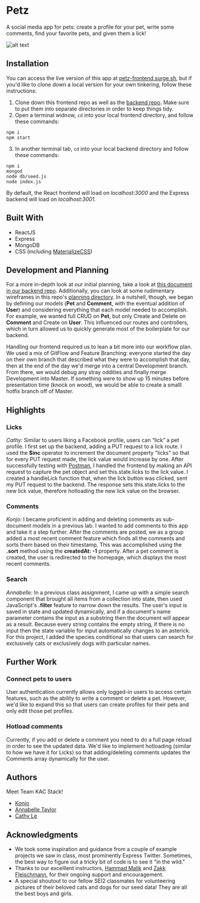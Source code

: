 # Petz

A social media app for pets: create a profile for your pet, write some comments, find your favorite pets, and given them a lick!

![alt text](https://i.imgur.com/tkUYcsJ.png "Petz")

## Installation

You can access the live version of this app at [petz-frontend.surge.sh](http://petz-frontend.surge.sh/), but if you'd like to clone down a local version for your own tinkering, follow these instructions:

1. Clone down this frontend repo as well as the [backend repo](https://github.com/konjoinfinity/project3backend). Make sure to put them into separate directories in order to keep things tidy.
2. Open a terminal widnow, `cd` into your local frontend directory, and follow these commands:

```
npm i
npm start
```

3. In another terminal tab, `cd` into your local backend directory and follow these commands:

```
npm i
mongod
node db/seed.js
node index.js
```

By default, the React frontend will load on _localhost:3000_ and the Express backend will load on _localhost:3001._

## Built With

- ReactJS
- Express
- MongoDB
- CSS (including [MaterializeCSS](https://materializecss.com/))

## Development and Planning

For a more in-depth look at our initial planning, take a look at [this document in our backend repo](https://github.com/konjoinfinity/project3backend/blob/master/planning.md). Additionally, you can look at some rudimentary wireframes in this repo's [planning directory](https://github.com/konjoinfinity/project3frontend/tree/dev/planning). In a nutshell, though, we began by defining our models (**Pet** and **Comment**, with the eventual addition of **User**) and considering everything that each model needed to accomplish. For example, we wanted full CRUD on **Pet**, but only Create and Delete on **Comment** and Create on **User**. This influenced our routes and controllers, which in turn allowed us to quickly generate most of the boilerplate for our backend.

Handling our frontend required us to lean a bit more into our workflow plan. We used a mix of GitFlow and Feature Branching: everyone started the day on their own branch that described what they were to accomplish that day, then at the end of the day we'd merge into a central Development branch. From there, we would debug any stray oddities and finally merge Development into Master. If something were to show up 15 minutes before presentation time (knock on wood), we would be able to create a smalll hotfix branch off of Master.

## Highlights

### Licks

_Cathy:_ Similar to users liking a Facebook profile, users can “lick” a pet profile. I first set up the backend, adding a PUT request to a lick route. I used the **\$inc** operator to increment the document property "licks" so that for every PUT request made, the lick value would increase by one. After successfully testing with [Postman](https://www.getpostman.com/), I handled the frontend by making an API request to capture the pet object and set this.state.licks to the lick value. I created a handleLick function that, when the lick button was clicked, sent my PUT request to the backend. The response sets this.state.licks to the new lick value, therefore hotloading the new lick value on the browser.

### Comments

_Konjo:_ I became proficient in adding and deleting comments as sub-document models in a previous lab. I wanted to add comments to this app and take it a step further. After the comments are posted, we as a group added a most recent comment feature which finds all the comments and sorts them based on their timestamp. This was accomplished using the **.sort** method using the **createdAt: -1** property. After a pet comment is created, the user is redirected to the homepage, which displays the most recent comments.

### Search

_Annabelle:_ In a previous class assignment, I came up with a simple search component that brought all items from a collection into state, then used JavaScript's **.filter** feature to narrow down the results. The user's input is saved in state and updated dynamically, and if a document's name parameter contains the input as a substring then the document will appear as a result. Because every string contains the empty string, if there is no input then the state variable for input automatically changes to an asterick. For this project, I added the species conditional so that users can search for exclusively cats or exclusively dogs with particular names.

## Further Work

### Connect pets to users

User authentication currently allows only logged-in users to access certain features, such as the ability to write a comment or delete a pet. However, we'd like to expand this so that users can create profiles for their pets and only edit those pet profiles.

### Hotload comments

Currently, if you add or delete a comment you need to do a full page reload in order to see the updated data. We'd like to implement hotloading (similar to how we have it for Licks) so that adding/deleting comments updates the Comments array dynamically for the user.

## Authors

Meet Team KAC Stack!

- [Konjo](https://github.com/konjoinfinity)
- [Annabelle Taylor](https://github.com/annabelle-t-taylor)
- [Cathy Le](https://github.com/Cathy347Le)

## Acknowledgments

- We took some inspiration and guidance from a couple of example projects we saw in class, most prominently Express Twitter. Sometimes, the best way to figure out a tricky bit of code is to see it "in the wild."
- Thanks to our excelllent instructors, [Hammad Malik](https://github.com/tomatohammado) and [Zakk Fleischmann](https://github.com/zakkman), for their ongoing support and encouragement.
- A special shoutout to our fellow SEI2 classmates for volunteering pictures of their beloved cats and dogs for our seed data! They are all the best boys and girls.
